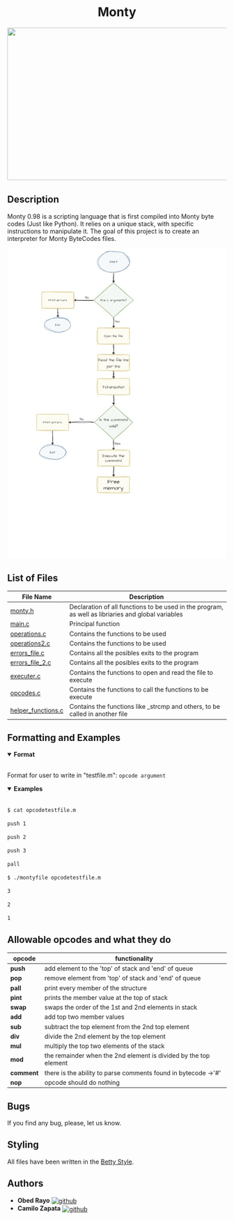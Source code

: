
<div align="center">
    <h1>Monty</h1>
    <img src="https://pbs.twimg.com/media/CFYYWy6UEAE9Ow-.png" width="600" height="350">
</div>


## Description
Monty 0.98 is a scripting language that is first compiled into Monty byte codes (Just like Python). It relies on a unique stack, with specific instructions to manipulate it. The goal of this project is to create an interpreter for Monty ByteCodes files.

 <p align="center">
 <img src="https://github.com/ObedRav/holbertonschool-monty/blob/main/Stack_and_Queues.jpg" />

## List of Files

| File Name | Description |
|---------------- | -----------|
|[monty.h](./monty.h)    | Declaration of all functions to be used in the program, as well as libriaries and global variables|
|[main.c](./main.c) | Principal function|
|[operations.c](./operations.c) | Contains the functions to be used |
|[operations2.c](./operations2.c) | Contains the functions to be used |
|[errors_file.c](./errors_file.c) |Contains all the posibles exits to the program |
|[errors_file_2.c](./errors_file_2.c) |Contains all the posibles exits to the program |
|[executer.c](./executer.c) | Contains the functions to open and read the file to execute|
|[opcodes.c](./opcodes.c) | Contains the functions to call the functions to be execute|
|[helper_functions.c](./herlper_functions.c) | Contains the functions like _strcmp and others, to be called in another file|

## Formatting and Examples
<details open>
<summary> <strong> Format </strong> </summary>

<br>

Format for user to write in "testfile.m":
`opcode argument`

</details>

<details open>
<summary> <strong> Examples </strong> </summary>

<br>

`$ cat opcodetestfile.m`

`push 1`

`push 2`

`push 3`

`pall`

`$ ./montyfile opcodetestfile.m`

`3`

`2`

`1`
</details>

## Allowable opcodes and what they do
| opcode | functionality |
|---------------- | -----------|
| **push** | add element to the 'top' of stack and 'end' of queue |
| **pop** | remove element from 'top' of stack and 'end' of queue|
| **pall** | print every member of the structure |
| **pint** | prints the member value at the top of stack |
| **swap** | swaps the order  of the 1st and 2nd elements in stack |
| **add** | add top two member values |
| **sub** | subtract the top element from the 2nd top element |
| **div** | divide the 2nd element by the top element |
| **mul** | multiply the top two elements of the stack |
| **mod** | the remainder when the 2nd element is divided by the top element |
| **comment** | there is the ability to parse comments found in bytecode ->'#'|
| **nop** | opcode should do nothing |

## Bugs
If you find any bug, please, let us know.

## Styling
All files have been written in the [Betty Style](https://github.com/hs-hq/Betty).

## Authors
* **Obed Rayo** <a href="https://github.com/ObedRav" rel="nofollow"><img align="center" alt="github" src="https://www.vectorlogo.zone/logos/github/github-tile.svg" height="24" /></a>
* **Camilo Zapata** <a href="https://github.com/ZapataCamilo" rel="nofollow"><img align="center" alt="github" src="https://www.vectorlogo.zone/logos/github/github-tile.svg" height="24" /></a>
